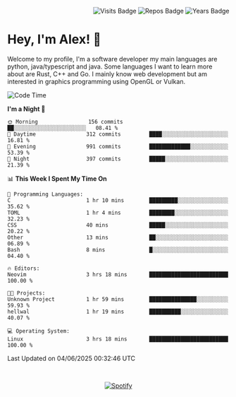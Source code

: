 <p align="right">
  <img src="https://badges.pufler.dev/visits/Alextibtab/Alextibtab" alt="Visits Badge">
  <img src="https://badges.pufler.dev/repos/Alextibtab/" alt="Repos Badge">
  <img src="https://badges.pufler.dev/years/Alextibtab/" alt="Years Badge">
</p>

<h1 align="left">Hey, I'm Alex! 💽 </h1>

Welcome to my profile, I'm a software developer my main languages are python, java/typescript and java. Some languages I want to learn more about are Rust, C++ and Go. I mainly know web development but am interested in graphics programming using OpenGL or Vulkan.

<!--START_SECTION:waka-->
![Code Time](http://img.shields.io/badge/Code%20Time-150%20hrs%2046%20mins-blue)

**I'm a Night 🦉** 

```text
🌞 Morning                156 commits         ██░░░░░░░░░░░░░░░░░░░░░░░   08.41 % 
🌆 Daytime                312 commits         ████░░░░░░░░░░░░░░░░░░░░░   16.81 % 
🌃 Evening                991 commits         █████████████░░░░░░░░░░░░   53.39 % 
🌙 Night                  397 commits         █████░░░░░░░░░░░░░░░░░░░░   21.39 % 
```


📊 **This Week I Spent My Time On** 

```text
💬 Programming Languages: 
C                        1 hr 10 mins        █████████░░░░░░░░░░░░░░░░   35.62 % 
TOML                     1 hr 4 mins         ████████░░░░░░░░░░░░░░░░░   32.23 % 
CSS                      40 mins             █████░░░░░░░░░░░░░░░░░░░░   20.22 % 
Other                    13 mins             ██░░░░░░░░░░░░░░░░░░░░░░░   06.89 % 
Bash                     8 mins              █░░░░░░░░░░░░░░░░░░░░░░░░   04.40 % 

🔥 Editors: 
Neovim                   3 hrs 18 mins       █████████████████████████   100.00 % 

🐱‍💻 Projects: 
Unknown Project          1 hr 59 mins        ███████████████░░░░░░░░░░   59.93 % 
hellwal                  1 hr 19 mins        ██████████░░░░░░░░░░░░░░░   40.07 % 

💻 Operating System: 
Linux                    3 hrs 18 mins       █████████████████████████   100.00 % 
```


 Last Updated on 04/06/2025 00:32:46 UTC
<!--END_SECTION:waka-->
&nbsp;<div align="center">
  [![Spotify](https://spotify-now-playing-wine-six.vercel.app/api/spotify?border_color=ffffff)](https://open.spotify.com/user/pmo1v2ejnt42kgp5jar5drtag)
</div>

